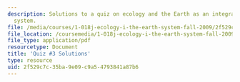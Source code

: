 ```yaml
---
description: Solutions to a quiz on ecology and the Earth as an integrated dynamic
  system.
file: /media/courses/1-018j-ecology-i-the-earth-system-fall-2009/2f529c7c35ba9e09c9a54793841a87b6_MIT1_018JF09_exam_3.pdf
file_location: /coursemedia/1-018j-ecology-i-the-earth-system-fall-2009/2f529c7c35ba9e09c9a54793841a87b6_MIT1_018JF09_exam_3.pdf
file_type: application/pdf
resourcetype: Document
title: 'Quiz #3 Solutions'
type: resource
uid: 2f529c7c-35ba-9e09-c9a5-4793841a87b6
---
```

